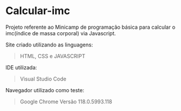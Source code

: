 # Calcular-imc
Projeto referente ao Minicamp de programação básica para calcular o imc(índice de massa corporal) via Javascript.

Site criado utilizando as linguagens:
> HTML, CSS e JAVASCRIPT

IDE utilizada:
> Visual Studio Code

Navegador utilizado como teste:
> Google Chrome Versão 118.0.5993.118
